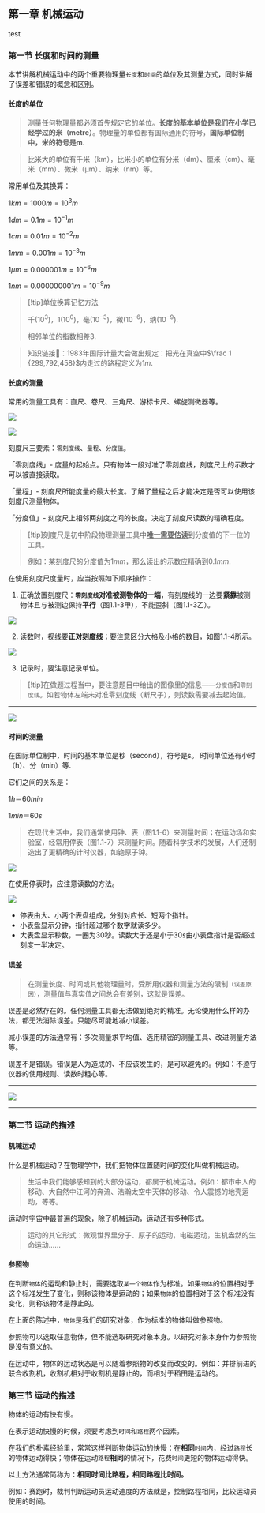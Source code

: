 ## 第一章 机械运动
test


### 第一节 长度和时间的测量

本节讲解机械运动中的两个重要物理量`长度`和`时间`的单位及其测量方式，同时讲解了误差和错误的概念和区别。



#### 长度的单位

> 测量任何物理量都必须首先规定它的单位。**长度的基本单位是我们在小学已经学过的米（metre）**。物理量的单位都有国际通用的符号，**国际单位制中，米的符号是m**.

> 比米大的单位有千米（km），比米小的单位有分米（dm）、厘米（cm）、毫米（mm）、微米（μm）、纳米（nm）等。

常用单位及其换算：

$1km=1000m=10^3m$

$1 dm = 0.1 m = 10^{-1} m$

$1 cm = 0.01 m = 10^{-2} m$

$1 mm = 0.001 m = 10^{-3} m$ 

$1 μm = 0.000 001 m = 10^{-6} m$ 

$1 nm = 0.000 000 001 m = 10^{-9} m$

> [!tip]单位换算记忆方法
>
> 千($10^3$)，1($10^0$)，毫($10^{-3}$)，微($10^{-6}$)，纳($10^{-9}$).
>
> 相邻单位的指数相差3.

> 知识链接🔗：1983年国际计量大会做出规定：把光在真空中$\frac 1 {299,792,458}$内走过的路程定义为$1m$.



#### 长度的测量

常用的测量工具有：直尺、卷尺、三角尺、游标卡尺、螺旋测微器等。

![](https://pic.imgdb.cn/item/663c18cc0ea9cb1403a4c69a.png)

![](https://pic.imgdb.cn/item/663c18e20ea9cb1403a4d936.png)

刻度尺三要素：`零刻度线`、`量程`、`分度值`。

「零刻度线」- 度量的起始点。只有物体一段对准了零刻度线，刻度尺上的示数才可以被直接读取。

「量程」- 刻度尺所能度量的最大长度。了解了量程之后才能决定是否可以使用该刻度尺测量物体。

「分度值」- 刻度尺上相邻两刻度之间的长度。决定了刻度尺读数的精确程度。

> [!tip]刻度尺是初中阶段物理测量工具中<u>**唯一需要估读**</u>到分度值的下一位的工具。
>
> 例如：某刻度尺的分度值为$1mm$，那么读出的示数应精确到$0.1mm$.

在使用刻度尺度量时，应当按照如下顺序操作：

1. 正确放置刻度尺：**`零刻度线`对准被测物体的一端**，有刻度线的一边要**紧靠**被测物体且与被测边保持**平行**（图1.1-3甲），不能歪斜（图1.1-3乙）。

![](https://pic.imgdb.cn/item/663c18e40ea9cb1403a4daa8.png)

2. 读数时，视线要**正对刻度线**；要注意区分大格及小格的数目，如图1.1-4所示。

![](https://pic.imgdb.cn/item/663c18e50ea9cb1403a4db73.png)

3. 记录时，要注意记录单位。



> [!tip]在做题过程当中，要注意题目中给出的图像里的信息——`分度值`和`零刻度线`。如若物体左端未对准零刻度线（断尺子），则读数需要减去起始值。

---

![](https://pic.imgdb.cn/item/663c18e10ea9cb1403a4d864.png)



#### 时间的测量

在国际单位制中，时间的基本单位是秒（second），符号是s。 时间单位还有小时（h）、分（min）等.

它们之间的关系是：

$1 h＝60 min$

$1 min＝60 s$

> 在现代生活中，我们通常使用钟、表（图1.1-6）来测量时间；在运动场和实验室，经常用停表（图1.1-7）来测量时间。随着科学技术的发展，人们还制造出了更精确的计时仪器，如铯原子钟。

![](https://pic.imgdb.cn/item/663c5bc20ea9cb1403041f5a.png)

在使用停表时，应注意读数的方法。

<img src="https://pic.imgdb.cn/item/663c5c1c0ea9cb1403049915.png"/>

- 停表由大、小两个表盘组成，分别对应长、短两个指针。
- 小表盘显示分钟，指针超过哪个数字就读多少。
- 大表盘显示秒数，一圈为30秒。读数大于还是小于$30s$由小表盘指针是否超过刻度一半决定。



#### 误差

> 在测量长度、时间或其他物理量时，受所用仪器和测量方法的限制`（误差原因）`，测量值与真实值之间总会有差别，这就是误差。

误差是必然存在的。任何测量工具都无法做到绝对的精准。无论使用什么样的办法，都无法消除误差。只能尽可能地减小误差。

减小误差的方法通常有：多次测量求平均值、选用精密的测量工具、改进测量方法等。

误差不是错误。错误是人为造成的、不应该发生的，是可以避免的。例如：不遵守仪器的使用规则、读数时粗心等。

---

![](https://pic.imgdb.cn/item/663c5f420ea9cb140309272d.png)

---



### 第二节 运动的描述

#### 机械运动

什么是机械运动？在物理学中，我们把物体位置随时间的变化叫做机械运动。

> 生活中我们能够感知到的大部分运动，都属于机械运动。例如：都市中人的移动、大自然中江河的奔流、浩瀚太空中天体的移动、令人震撼的地壳运动，等等。

运动时宇宙中最普遍的现象，除了机械运动，运动还有多种形式。

> 运动的其它形式：微观世界里分子、原子的运动，电磁运动，生机盎然的生命运动……

#### 参照物

在判断`物体`的运动和静止时，需要选取`某一个物体`作为标准。如果`物体`的位置相对于这个标准发生了变化，则称该物体是运动的；如果`物体`的位置相对于这个标准没有变化，则称该物体是静止的。

在上面的陈述中，`物体`是我们的研究对象，作为标准的物体叫做参照物。

参照物可以选取任意物体，但不能选取研究对象本身。以研究对象本身作为参照物是没有意义的。

在运动中，物体的运动状态是可以随着参照物的改变而改变的。例如：并排前进的联合收割机，收割机相对于收割机是静止的，而相对于稻田是运动的。

### 第三节 运动的描述

物体的运动有快有慢。

在表示运动快慢的时候，须要考虑到`时间`和`路程`两个因素。

在我们的朴素经验里，常常这样判断物体运动的快慢：在**相同**`时间`内，经过`路程`长的物体运动得快；物体在运动`路程`**相同**的情况下，花费`时间`更短的物体运动得快。

以上方法通常简称为：**相同时间比路程，相同路程比时间。**

例如：赛跑时，裁判判断运动员运动速度的方法就是，控制路程相同，比较运动员使用的时间。
